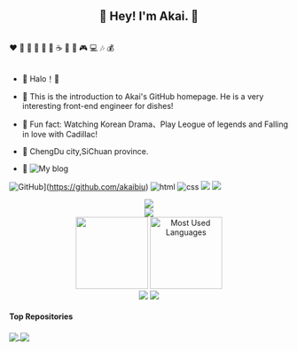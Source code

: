 <h2 align="center">👋 Hey! I'm Akai. 🤹</h2>
<br />
❤️ 🍦 🍓 🍉 🍋 🥛 ☕ 🍗 🍟 🎮 💻 🎶 💰
<br />
<br />

- 🔭 Halo！🌷

- 🌼 This is the introduction to Akai's GitHub homepage. He is a very interesting front-end engineer for dishes!

- 🍄 Fun fact: Watching Korean Drama、Play Leogue of legends and Falling in love with Cadillac!

- 🎢 ChengDu city,SiChuan province.

- 📓 ![My blog](https://salephine.asia)
  
![GitHub](https://img.shields.io/badge/GitHub-181717?style=flat-square&logo=github&logoColor=white)](https://github.com/akaibiu)
![html](https://img.shields.io/badge/-html-E34F26?style=flat-square&logo=html5&logoColor=white)
![css](https://img.shields.io/badge/-css-1572B6?style=flat-square&logo=css3)
![](https://img.shields.io/badge/JavaScript-red?style=flat-square&logo=javascript) 
![](https://img.shields.io/badge/Vue.js-black?style=flat-square&logo=vue.js)
<div align="center"> <a href="https://blog.ytadx.cn/"> <img src="https://readme-typing-svg.herokuapp.com/?lines=时间不在于你拥有多少,而在于你怎样使用;所有的伟大都来源于一个勇敢的开始;这个世界既不黑也不白，而是一道精致的黑;谎言不会伤人，真相才是快刀!&center=false&size=22"> </a> </div>
<div align="center"> <img src="https://github-readme-activity-graph.vercel.app/graph?username=akaibiu&theme=xcode" /> </div>
<div align="center"><img height="130px" src="https://github-readme-stats.vercel.app/api?username=akaibiu&show_icons=true&theme=tokyonight"> <img height="130px" src="https://github-readme-stats.vercel.app/api/top-langs?username=akaibiu&hide_title=true&layout=compact&theme=graywhite&hide_border=true&bg_color=45,fffc79,73fa79,75f0db" alt="Most Used Languages"></div>
<div align="center"> <img src="https://github-readme-streak-stats.herokuapp.com/?user=yang-tian-hub" /> <img src="https://github-readme-stats.vercel.app/api/top-langs/?username=yang-tian-hub" /> </div>

#### Top Repositories

<a href="https://github.com/akaibiu/ak-blog-github">
  <img align="center" src="https://github-readme-stats.vercel.app/api/pin/?username=akaibiu&repo=ak-blog-github&theme=buefy" />
</a>
<a href="https://github.com/akaibiu/akaibui.github.io">
  <img align="center" src="https://github-readme-stats.vercel.app/api/pin/?username=akaibiu&repo=akaibui.github.io&theme=buefy" />
</a>
